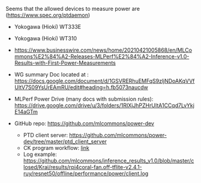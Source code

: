 Seems that the allowed devices to measure power are (https://www.spec.org/ptdaemon)
* Yokogawa (Hioki) WT333E
* Yokogawa (Hioki) WT310

* https://www.businesswire.com/news/home/20210421005868/en/MLCommons%E2%84%A2-Releases-MLPerf%E2%84%A2-Inference-v1.0-Results-with-First-Power-Measurements

* WG summary Doc located at : https://docs.google.com/document/d/1GSVRERhuEMFqS9zljNDoAKqVVfUltV7S09YsUrEAmRU/edit#heading=h.fb5073naucdw
* MLPerf Power Drive (many docs with submission rules): https://drive.google.com/drive/u/3/folders/1RIXjJhPZHrUItA1CCqd7LvYkjE14aGTm

* GitHub repo: https://github.com/mlcommons/power-dev
  * PTD client server: https://github.com/mlcommons/power-dev/tree/master/ptd_client_server
  * CK program workflow: [link](https://github.com/ctuning/ck-ml/tree/main/program/mlperf-power-client)
  * Log example: https://github.com/mlcommons/inference_results_v1.0/blob/master/closed/Krai/results/rpi4coral-fan.off-tflite-v2.4.1-ruy/resnet50/offline/performance/power/client.log

